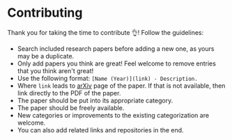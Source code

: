 # Contributing

Thank you for taking the time to contribute :ok_hand:! Follow the guidelines:

- Search included research papers before adding a new one, as yours may be a duplicate.
- Only add papers you think are great! Feel welcome to remove entries that you think aren't great!
- Use the following format: `[Name (Year)](link) - Description.`
- Where `link` leads to [arXiv](https://arxiv.org) page of the paper. If that is not available, then link directly to the PDF of the paper.
- The paper should be put into its appropriate category.
- The paper should be freely available.
- New categories or improvements to the existing categorization are welcome.
- You can also add related links and repositories in the end.
